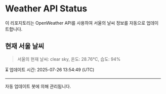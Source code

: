 
# Weather API Status

이 리포지토리는 OpenWeather API를 사용하여 서울의 날씨 정보를 자동으로 업데이트합니다.

## 현재 서울 날씨
> 서울의 현재 날씨: clear sky, 온도: 28.76°C, 습도: 94%

⏳ 업데이트 시간: 2025-07-26 13:54:49 (UTC)

---
자동 업데이트 봇에 의해 관리됩니다.
